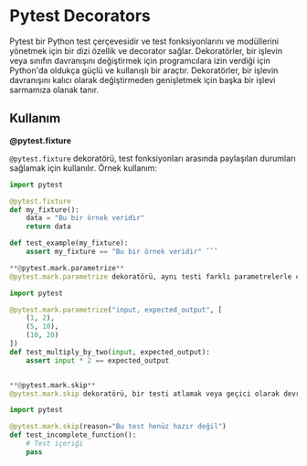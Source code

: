 # Pytest Decorators

Pytest bir Python test çerçevesidir ve test fonksiyonlarını ve modüllerini yönetmek için bir dizi özellik ve decorator sağlar.
Dekoratörler, bir işlevin veya sınıfın davranışını değiştirmek için programcılara izin verdiği için Python'da oldukça güçlü ve kullanışlı bir araçtır. Dekoratörler, bir işlevin davranışını kalıcı olarak değiştirmeden genişletmek için başka bir işlevi sarmamıza olanak tanır. 

## Kullanım

 **@pytest.fixture**

`@pytest.fixture` dekoratörü, test fonksiyonları arasında paylaşılan durumları sağlamak için kullanılır. Örnek kullanım:

```python
import pytest

@pytest.fixture
def my_fixture():
    data = "Bu bir örnek veridir"
    return data

def test_example(my_fixture):
    assert my_fixture == "Bu bir örnek veridir" ```

**@pytest.mark.parametrize**
@pytest.mark.parametrize dekoratörü, aynı testi farklı parametrelerle çalıştırmak için kullanılır. Örnek kullanım:

import pytest

@pytest.mark.parametrize("input, expected_output", [
    (1, 2),
    (5, 10),
    (10, 20)
])
def test_multiply_by_two(input, expected_output):
    assert input * 2 == expected_output


**@pytest.mark.skip**
@pytest.mark.skip dekoratörü, bir testi atlamak veya geçici olarak devre dışı bırakmak için kullanılır. Örnek kullanım:

import pytest

@pytest.mark.skip(reason="Bu test henüz hazır değil")
def test_incomplete_function():
    # Test içeriği
    pass

